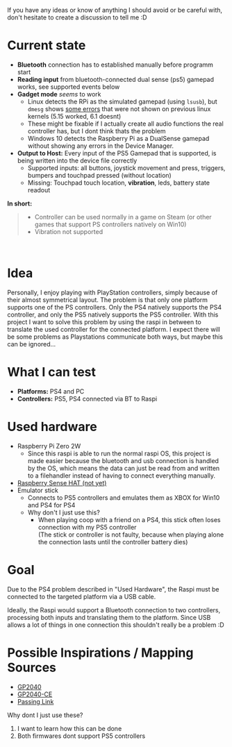 If you have any ideas or know of anything I should avoid or be careful with, don't hesitate to create a discussion to tell me :D

# Current state

- **Bluetooth** connection has to established manually before programm start
- **Reading input** from bluetooth-connected dual sense (ps5) gamepad works, see supported events below
- **Gadget mode** *seems* to work
  - Linux detects the RPi as the simulated gamepad (using `lsusb`), but `dmesg` shows [some errors](./doc/Development.md#dmesg-errors-on-linux-61) that were not shown on previous linux kernels (5.15 worked, 6.1 doesnt)
  - These might be fixable if I actually create all audio functions the real controller has, but I dont think thats the problem
  - Windows 10 detects the Raspberry Pi as a DualSense gamepad without showing any errors in the Device Manager. 
- **Output to Host:** Every input of the PS5 Gamepad that is supported, is being written into the device file correctly
  - Supported inputs: all buttons, joystick movement and press, triggers, bumpers and touchpad pressed (without location)
  - Missing: Touchpad touch location, **vibration**, leds, battery state readout

**In short:**
> - Controller can be used normally in a game on Steam (or other games that support PS controllers natively on Win10)
> - Vibration not supported

<br>

# Idea


Personally, I enjoy playing with PlayStation controllers, simply because of their almost symmetrical layout.
The problem is that only one platform supports one of the PS controllers. Only the PS4 natively supports the PS4 controller, and only the PS5 natively supports the PS5 controller. 
With this project I want to solve this problem by using the raspi in between to translate the used controller for the connected platform.
I expect there will be some problems as Playstations communicate both ways, but maybe this can be ignored...


# What I can test
- **Platforms:** PS4 and PC
- **Controllers:** PS5, PS4 connected via BT to Raspi
 
# Used hardware
- Raspberry Pi Zero 2W
  - Since this raspi is able to run the normal raspi OS, this project is made easier because the bluetooth and usb connection is handled by the OS, which means the data can just be read from and written to a filehandler instead of having to connect everything manually.
- [Raspberry Sense HAT (not yet)](https://www.raspberrypi.com/products/sense-hat)
- Emulator stick
  - Connects to PS5 controllers and emulates them as XBOX for Win10 and PS4 for PS4
  - Why don't I just use this?
    - When playing coop with a friend on a PS4, this stick often loses connection with my PS5 controller <br>
(The stick or controller is not faulty, because when playing alone the connection lasts until the controller battery dies)

# Goal
Due to the PS4 problem described in "Used Hardware", the Raspi must be connected to the targeted platform via a USB cable.

Ideally, the Raspi would support a Bluetooth connection to two controllers, processing both inputs and translating them to the platform. Since USB allows a lot of things in one connection this shouldn't really be a problem :D

# Possible Inspirations / Mapping Sources
- [GP2040](https://github.com/FeralAI/GP2040)
- [GP2040-CE](https://github.com/OpenStickCommunity/GP2040-CE)
- [Passing Link](https://github.com/passinglink/passinglink)

Why dont I just use these?
1. I want to learn how this can be done
2. Both firmwares dont support PS5 controllers

